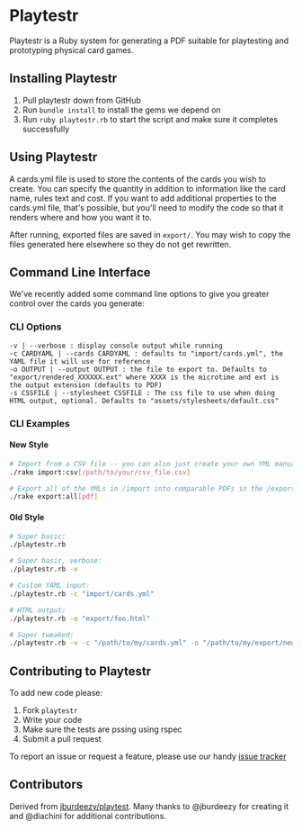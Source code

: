 # Playtestr

Playtestr is a Ruby system for generating a PDF suitable for playtesting and prototyping physical card games.

## Installing Playtestr

1. Pull playtestr down from GitHub
2. Run ``bundle install`` to install the gems we depend on
3. Run ``ruby playtestr.rb`` to start the script and make sure it completes successfully

## Using Playtestr

A cards.yml file is used to store the contents of the cards you wish to create. You can specify the quantity in addition to information like the card name, rules text and cost. If you want to add additional properties to the cards.yml file, that's possible, but you'll need to modify the code so that it renders where and how you want it to.

After running, exported files are saved in ``export/``. You may wish to copy the files generated here elsewhere so they do not get rewritten.

## Command Line Interface

We've recently added some command line options to give you greater control over the cards you generate:

### CLI Options

```
-v | --verbose : display console output while running
-c CARDYAML | --cards CARDYAML : defaults to "import/cards.yml", the YAML file it will use for reference
-o OUTPUT | --output OUTPUT : the file to export to. Defaults to "export/rendered_XXXXXX.ext" where XXXX is the microtime and ext is the output extension (defaults to PDF)
-s CSSFILE | --stylesheet CSSFILE : The css file to use when doing HTML output, optional. Defaults to "assets/stylesheets/default.css"
```

### CLI Examples

#### New Style
```bash
# Import from a CSV file -- you can also just create your own YML manually in the /import folder
./rake import:csv[/path/to/your/csv_file.csv]

# Export all of the YMLs in /import into comparable PDFs in the /export folder
./rake export:all[pdf]
```

#### Old Style
```bash
# Super basic: 
./playtestr.rb

# Super basic, verbose: 
./playtestr.rb -v

# Custom YAML input: 
./playtestr.rb -c "import/cards.yml"

# HTML output: 
./playtestr.rb -o "export/foo.html"

# Super tweaked: 
./playtestr.rb -v -c "/path/to/my/cards.yml" -o "/path/to/my/export/new_cards.pdf"
```

## Contributing to Playtestr

To add new code please:

1. Fork `playtestr`
2. Write your code
3. Make sure the tests are pssing using rspec
4. Submit a pull request

To report an issue or request a feature, please use our handy [issue tracker](http://github.com/armahillo/playtestr/issues)

## Contributors

Derived from [jburdeezy/playtest](https://github.com/jburdeezy/playtest). Many thanks to @jburdeezy for creating it and @diachini for additional contributions.
